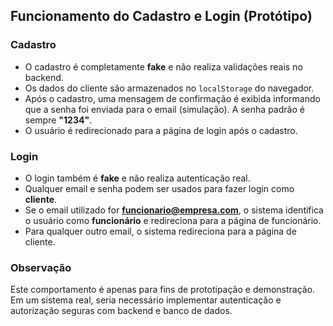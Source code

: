 ## Funcionamento do Cadastro e Login (Protótipo)

### Cadastro
- O cadastro é completamente **fake** e não realiza validações reais no backend.
- Os dados do cliente são armazenados no `localStorage` do navegador.
- Após o cadastro, uma mensagem de confirmação é exibida informando que a senha foi enviada para o email (simulação). A senha padrão é sempre **"1234"**.
- O usuário é redirecionado para a página de login após o cadastro.

### Login
- O login também é **fake** e não realiza autenticação real.
- Qualquer email e senha podem ser usados para fazer login como **cliente**.
- Se o email utilizado for **funcionario@empresa.com**, o sistema identifica o usuário como **funcionário** e redireciona para a página de funcionário.
- Para qualquer outro email, o sistema redireciona para a página de cliente.

### Observação
Este comportamento é apenas para fins de prototipação e demonstração. Em um sistema real, seria necessário implementar autenticação e autorização seguras com backend e banco de dados.